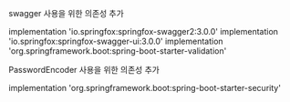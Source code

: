 swagger 사용을 위한 의존성 추가

implementation 'io.springfox:springfox-swagger2:3.0.0'
implementation 'io.springfox:springfox-swagger-ui:3.0.0'
implementation 'org.springframework.boot:spring-boot-starter-validation'

PasswordEncoder 사용을 위한 의존성 추가

implementation 'org.springframework.boot:spring-boot-starter-security'